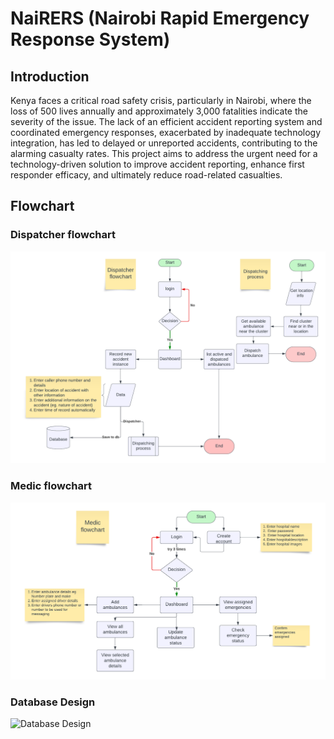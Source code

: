 # NaiRERS (Nairobi Rapid Emergency Response System)
## Introduction
Kenya faces a critical road safety crisis, particularly in Nairobi, where the loss of 500 lives annually and approximately 3,000 fatalities indicate the severity of the issue. The lack of an efficient accident reporting system and coordinated emergency responses, exacerbated by inadequate technology integration, has led to delayed or unreported accidents, contributing to the alarming casualty rates. This project aims to address the urgent need for a technology-driven solution to improve accident reporting, enhance first responder efficacy, and ultimately reduce road-related casualties.

## Flowchart
### Dispatcher flowchart
![Dispatcher flowchart](<images/NaiRERS - Dispatcher(1).png>)
### Medic flowchart
![Medic flowchart](<images/NaiRERS medic.png>)

### Database Design
![Database Design](<images/database.png>)